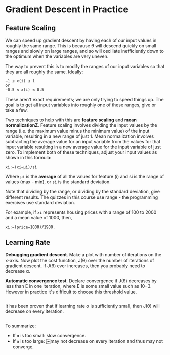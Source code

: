 # Gradient Descent in Practice
## Feature Scaling
We can speed up gradient descent by having each of our input values in roughly the same range. This is because θ will descend quickly on small ranges and slowly on large ranges, and so will oscillate inefficiently down to the optimum when the variables are very uneven.

The way to prevent this is to modify the ranges of our input variables so that they are all roughly the same. Ideally:  
```
−1 ≤ x(i) ≤ 1  
or  
−0.5 ≤ x(i) ≤ 0.5  
```
These aren't exact requirements; we are only trying to speed things up. The goal is to get all input variables into roughly one of these ranges, give or take a few.

Two techniques to help with this are **feature scaling** and **mean normalizationZ**. Feature scaling involves dividing the input values by the range (i.e. the maximum value minus the minimum value) of the input variable, resulting in a new range of just 1. Mean normalization involves subtracting the average value for an input variable from the values for that input variable resulting in a new average value for the input variable of just zero. To implement both of these techniques, adjust your input values as shown in this formula:  
```
xi:=(xi−μi)/si
```
Where `μi` is the **average** of all the values for feature (i) and si is the range of values (max - min), or `si` is the standard deviation.

Note that dividing by the range, or dividing by the standard deviation, give different results. The quizzes in this course use range - the programming exercises use standard deviation.

For example, if `xi` represents housing prices with a range of 100 to 2000 and a mean value of 1000, then,  
```
xi:=(price−1000)/1900.
```
## Learning Rate
**Debugging gradient descent**. Make a plot with number of iterations on the x-axis. Now plot the cost function, J(θ) over the number of iterations of gradient descent. If J(θ) ever increases, then you probably need to decrease α.

**Automatic convergence test**. Declare convergence if J(θ) decreases by less than E in one iteration, where E is some small value such as 10−3. However in practice it's difficult to choose this threshold value.

<img src="https://d3c33hcgiwev3.cloudfront.net/imageAssetProxy.v1/FEfS3aajEea3qApInhZCFg_6be025f7ad145eb0974b244a7f5b3f59_Screenshot-2016-11-09-09.35.59.png?expiry=1503532800000&amp;hmac=duAew6v6jKD-6TrmHlBFftuLq_cuyfpOsADcTh_iExU" alt="" data-asset-id="FEfS3aajEea3qApInhZCFg">

It has been proven that if learning rate α is sufficiently small, then J(θ) will decrease on every iteration.

<img src="https://d3c33hcgiwev3.cloudfront.net/imageAssetProxy.v1/rC2jGKgvEeamBAoLccicqA_ec9e40a58588382f5b6df60637b69470_Screenshot-2016-11-11-08.55.21.png?expiry=1503532800000&amp;hmac=GUI5N5wmW1SATy9DNcT2YA-HBK52JjfDIm0AwmeAJf4" alt="" data-asset-id="rC2jGKgvEeamBAoLccicqA">

To summarize:
- If `α` is too small: slow convergence.
- If `α` is too large: ￼may not decrease on every iteration and thus may not converge.
